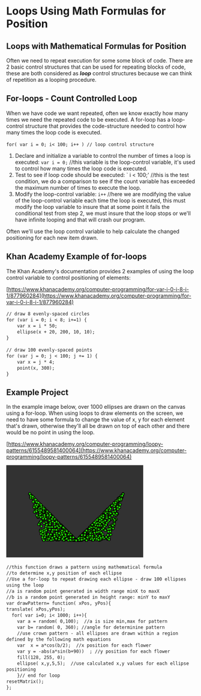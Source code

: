 # Loops Using Math Formulas for Position

## Loops with Mathematical Formulas for Position

Often we need to repeat execution for some some block of code. There are 2 basic control structures that can be used for repeating blocks of code, these are both considered as _**loop**_ control structures because we can think of repetition as a looping procedure.

## For-loops  - Count Controlled Loop

When we have code we want repeated, often we know exactly how many times we need the repeated code to be executed. A for-loop has a loop-control structure that provides the code-structure needed to control how many times the loop code is executed.

`for( var i = 0; i< 100; i++ ) // loop control structure`

1. Declare and initialize a variable to control the number of times a loop is executed: `var i = 0;` //this variable is the loop-control variable, it's used to control how many times the loop code is executed.
2. Test to see if loop code should be executed: \` i &lt; 100;' //this is the test condition, we do a comparison to see if the count variable has exceeded the maximum number of times to execute the loop.
3. Modify the loop-control variable: `i++` //here we are modifying the value of the loop-control variable each time the loop is executed, this must modify the loop variable to insure that at some point it fails the conditional test from step 2, we must insure that the loop stops or we'll have infinite looping and that will crash our program.

Often we'll use the loop control variable to help calculate the changed positioning for each new item drawn.

## Khan Academy Example of for-loops

The Khan Academy's documentation provides 2 examples of using the loop control variable to control positioning of elements:

[https://www.khanacademy.org/computer-programming/for-var-i-0-i-8-i-1/877960284](https://www.khanacademy.org/computer-programming/for-var-i-0-i-8-i-1/877960284)

```text
// draw 8 evenly-spaced circles
for (var i = 0; i < 8; i+=1) {
    var x = i * 50;
    ellipse(x + 20, 200, 10, 10);
}

// draw 100 evenly-spaced points
for (var j = 0; j < 100; j += 1) {
    var x = j * 4;
    point(x, 300);
}
```

## Example Project

In the example image below, over 1000 ellipses are drawn on the canvas using a for-loop. When using loops to draw elements on the screen, we need to have some formula to change the value of x, y for each element that's drawn, otherwise they'll all be drawn on top of each other and there would be no point in using the loop.

[https://www.khanacademy.org/computer-programming/loopy-patterns/6155489581400064](https://www.khanacademy.org/computer-programming/loopy-patterns/6155489581400064)

![](.gitbook/assets/Screenshot%202017-10-19%2009.32.08.png)

```text
//this function draws a pattern using mathematical formula 
//to determine x,y position of each ellipse
//Use a for-loop to repeat drawing each ellipse - draw 100 ellipses using the loop
//a is random point generated in width range minX to maxX
//b is a random point generated in height range: minY to maxY
var drawPattern= function( xPos, yPos){
translate( xPos,yPos);
  for( var i=0; i< 1000; i++){
    var a = random( 0,100);  //a is size min,max for pattern
    var b= random( 0, 360); //angle for determinine pattern
    //use crown pattern - all ellipses are drawn within a region defined by the following math equations
    var  x = a*cos(b/2);  //x position for each flower
    var y = -abs(a*sin(b+90))  ; //y position for each flower
    fill(128, 255, 0);
    ellipse( x,y,5,5);  //use calculated x,y values for each ellipse positioning
    }// end for loop
resetMatrix();  
};
```

